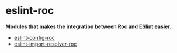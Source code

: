 # eslint-roc

__Modules that makes the integration between Roc and ESlint easier.__

- [eslint-config-roc](/packages/eslint-config-roc)
- [eslint-import-resolver-roc](/packages/eslint-import-resolver-roc)
